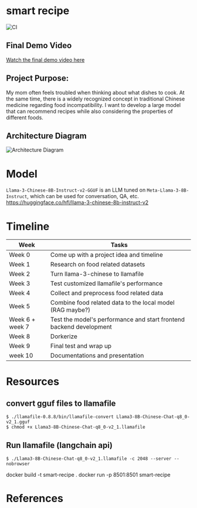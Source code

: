 # smart recipe
![CI](https://github.com/ljw-612/smart_recipe/actions/workflows/main.yml/badge.svg)

## Final Demo Video
[Watch the final demo video here]()

## Project Purpose:
My mom often feels troubled when thinking about what dishes to cook. At the same time, there is a widely recognized concept in traditional Chinese medicine regarding food incompatibility. I want to develop a large model that can recommend recipes while also considering the properties of different foods.

## Architecture Diagram

![Architecture Diagram](.images/architecture.png)


# Model
`Llama-3-Chinese-8B-Instruct-v2-GGUF` is an LLM tuned on `Meta-Llama-3-8B-Instruct`, which can be used for conversation, QA, etc.
https://huggingface.co/hfl/llama-3-chinese-8b-instruct-v2

# Timeline

| Week                | Tasks             |
|---------------------|--------------------|
| Week 0 | Come up with a project idea and timeline |
| Week 1 | Research on food related datasets |
| Week 2 | Turn llama-3-chinese to llamafile |
| Week 3 | Test customized llamafile's performance |
| Week 4 | Collect and preprocess food related data |
| Week 5 | Combine food related data to the local model (RAG maybe?)|
| Week 6 + week 7 | Test the model's performance and start frontend backend development |
| Week 8 | Dorkerize |
| Week 9 | Final test and wrap up |
| week 10 | Documentations and presentation |

# Resources
## convert gguf files to llamafile
```
$ ./llamafile-0.8.8/bin/llamafile-convert Llama3-8B-Chinese-Chat-q8_0-v2_1.gguf
$ chmod +x Llama3-8B-Chinese-Chat-q8_0-v2_1.llamafile
```
## Run llamafile (langchain api)
```
$ ./Llama3-8B-Chinese-Chat-q8_0-v2_1.llamafile -c 2048 --server --nobrowser
```

docker build -t smart-recipe .
docker run -p 8501:8501 smart-recipe  

# References